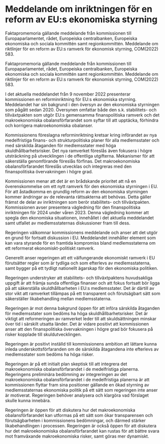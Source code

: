 # Meddelande om inriktningen för en reform av EU:s ekonomiska styrning

Faktapromemoria gällande meddelande från kommissionen till Europaparlamentet, rådet, Europeiska centralbanken, Europeiska ekonomiska och sociala kommittén samt regionkommittén. Meddelande om riktlinjer för en reform av EU:s ramverk för ekonomisk styrning, COM(2022) 583.

Faktapromemoria gällande meddelande från kommissionen till Europaparlamentet, rådet, Europeiska centralbanken, Europeiska ekonomiska och sociala kommittén samt regionkommittén. Meddelande om riktlinjer för en reform av EU:s ramverk för ekonomisk styrning, COM(2022) 583.

I det aktuella meddelandet från 9 november 2022 presenterar kommissionen en reforminriktning för EU:s ekonomiska styrning. Meddelandet har sin bakgrund i den översyn av den ekonomiska styrningen som pågått sedan 2020. Översynen omfattar både den s.k. stabilitets- och tillväxtpakten som utgör EU:s gemensamma finanspolitiska ramverk och det makroekonomiska obalansförfarandet som syftar till att upptäcka, förhindra och korrigera makroekonomiska obalanser.

Kommissionens föreslagna reforminriktning kretsar kring införandet av nya medelfristiga finans- och strukturpolitiska planer för alla medlemsstater och med särskilda åtaganden för medlemsstater med höga skuldhållbarhetsrisker. Det nya ramverket föreslås även fokusera i högre utsträckning på utvecklingen i de offentliga utgifterna. Mekanismer för att säkerställa genomförande föreslås förfinas. Det makroekonomiska obalansförfarandet föreslås utvecklas och integreras med den finanspolitiska övervakningen i högre grad.

Kommissionen menar att det är en brådskande prioritet att nå en överenskommelse om ett nytt ramverk för den ekonomiska styrningen i EU. För att åstadkomma en grundlig reform av den ekonomiska styrningen kommer ändringar av de relevanta rättsakterna att behövas. Detta gäller främst de delar av inriktningen som berör stabilitets- och tillväxtpakten. Kommissionen avser presentera vägledning för den finanspolitiska inriktningen för 2024 under våren 2023. Denna vägledning kommer att spegla den ekonomiska situationen, innehållet i det aktuella meddelandet samt utfallet av medlemsstaternas diskussioner fram till dess.

Regeringen välkomnar kommissionens meddelande och anser att det utgör en grund för fortsatt diskussion i EU. Meddelandet innehåller element som kan vara styrande för en framtida kompromiss bland medlemsstaterna om ett reformerat ekonomiskt-politiskt ramverk.

Generellt anser regeringen att ett välfungerande ekonomiskt ramverk i EU förutsätter regler som är tydliga och som efterlevs av medlemsstaterna, samt bygger på ett tydligt nationellt ägarskap för den ekonomiska politiken.

Regeringen understryker att stabilitets- och tillväxtpaktens huvudsakliga uppgift är att främja sunda offentliga finanser och att fokus fortsatt bör ligga på att säkerställa skuldhållbarheten i EU:s medlemsstater. Det är därtill av stor vikt att ramverket tillämpas på ett transparent och förutsägbart sätt som säkerställer likabehandling mellan medlemsstaterna.

Regeringen är mot denna bakgrund öppen för att införa särskilda åtaganden för medlemsstater som bedöms ha höga skuldhållbarhetsrisker. Det är viktigt att reformeringen av ramverket leder till att skuldsättningen minskar över tid i särskilt utsatta länder. Det är vidare positivt att kommissionen anser att den finanspolitiska övervakningen i högre grad bör fokusera på risker kopplade till skuldutvecklingen.

Regeringen är positivt inställd till kommissionens ambition att lättare kunna inleda underskottsförfaranden om de särskilda åtagandena inte efterlevs av medlemsstater som bedöms ha höga risker.

Regeringen är på ett initialt plan skeptisk till att integrera det makroekonomiska obalansförfarandet i de medelfristiga planerna. Regeringens preliminära bedömning av integreringen av det makroekonomiska obalansförfarandet i de medelfristiga planerna är att kommissionen flyttar fram sina positioner gällande en ökad styrning av medlemsstaternas ekonomiska politik på ett sätt som regeringen inte anser är motiverat. Regeringen behöver analysera och klargöra vad förslaget skulle kunna innebära.

Regeringen är öppen för att diskutera hur det makroekonomiska obalansförfarandet kan utformas på ett sätt som ökar transparensen och förutsägbarheten i kommissionens bedömningar, och därmed stärker likabehandlingen i processen. Regeringen är också öppen för att diskutera hur det makroekonomiska obalansförfarandet kan rustas för att bättre svara mot framväxande makroekonomiska risker, samt göras mer dynamiskt.
